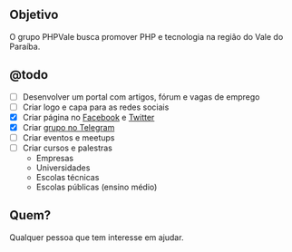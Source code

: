 ## Objetivo
O grupo PHPVale busca promover PHP e tecnologia na região do Vale do Paraíba.

## @todo
- [ ] Desenvolver um portal com artigos, fórum e vagas de emprego
- [ ] Criar logo e capa para as redes sociais
- [x] Criar página no [Facebook](https://www.facebook.com/developers.do.vale) e [Twitter](https://twitter.com/phpvale)
- [x] Criar [grupo no Telegram](https://telegram.me/joinchat/CfuMTQoJjUjPQ_39AnE9uQ)
- [ ] Criar eventos e meetups
- [ ] Criar cursos e palestras
	- Empresas
	- Universidades
	- Escolas técnicas
	- Escolas públicas (ensino médio)
 
## Quem?
Qualquer pessoa que tem interesse em ajudar.
